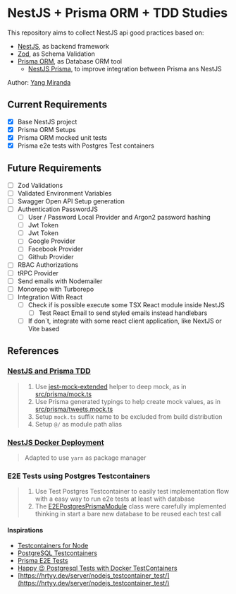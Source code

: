 # NestJS + Prisma ORM + TDD Studies

This repository aims to collect NestJS api good practices based on:

- [NestJS](https://nestjs.com/), as backend framework
- [Zod](https://zod.dev/), as Schema Validation
- [Prisma ORM](https://www.prisma.io/), as Database ORM tool
  - [NestJS Prisma](https://nestjs-prisma.dev/), to improve integration between Prisma ans NestJS

Author: [Yang Miranda](https://github.com/yangricardo)

## Current Requirements

- [x] Base NestJS project
- [x] Prisma ORM Setups
- [x] Prisma ORM mocked unit tests
- [x] Prisma e2e tests with Postgres Test containers

## Future Requirements

- [ ] Zod Validations
- [ ] Validated Environment Variables
- [ ] Swagger Open API Setup generation
- [ ] Authentication PasswordJS
  - [ ] User / Password Local Provider and Argon2 password hashing
  - [ ] Jwt Token
  - [ ] Jwt Token
  - [ ] Google Provider
  - [ ] Facebook Provider
  - [ ] Github Provider
- [ ] RBAC Authorizations  
- [ ] tRPC Provider
- [ ] Send emails with Nodemailer
- [ ] Monorepo with Turborepo
- [ ] Integration With React
  - [ ] Check if is possible execute some TSX React module inside NestJS
    - [ ] Test React Email to send styled emails instead handlebars
  - [ ] If don`t, integrate with some react client application, like NextJS or Vite based

## References

### [NestJS and Prisma TDD](https://www.tomray.dev/nestjs-prisma)

> 1. Use [jest-mock-extended](https://github.com/marchaos/jest-mock-extended) helper to deep mock, as in [src/prisma/mock.ts](src/prisma/mock.ts)
> 2. Use Prisma generated typings to help create mock values, as in [src/prisma/tweets.mock.ts](src/prisma/tweets.mock.ts)
> 3. Setup `mock.ts` suffix name to be excluded from build distribution
> 4. Setup `@/` as module path alias

### [NestJS Docker Deployment](https://www.tomray.dev/nestjs-docker-production)

> Adapted to use `yarn` as package manager

### E2E Tests using Postgres Testcontainers

> 1. Use Test Postgres Testcontainer to easily test implementation flow with a easy way to run e2e tests at least with database
> 2. The [E2EPostgresPrismaModule](test/prisma.testcontainer.ts) class were carefully implemented thinking in start a bare new database to be reused each test call

#### Inspirations

- [Testcontainers for Node](https://node.testcontainers.org/quickstart/)
- [PostgreSQL Testcontainers](https://testcontainers.com/modules/postgresql/)
- [Prisma E2E Tests](https://www.prisma.io/blog/testing-series-4-OVXtDis201)
- [Happy 😉 Postgresql Tests with Docker TestContainers](https://noga-lasman.medium.com/happy-postgresql-tests-with-docker-testcontainers-abcf2d4722fd)
- [https://hrtyy.dev/server/nodejs_testcontainer_test/](https://hrtyy.dev/server/nodejs_testcontainer_test/)
